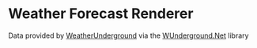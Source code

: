﻿# Weather Forecast Renderer

Data provided by [WeatherUnderground](http://www.wunderground.com/?apiref=3a116b408093505a) via the [WUnderground.Net](https://github.com/dknoodle/WUnderground.Net) library
